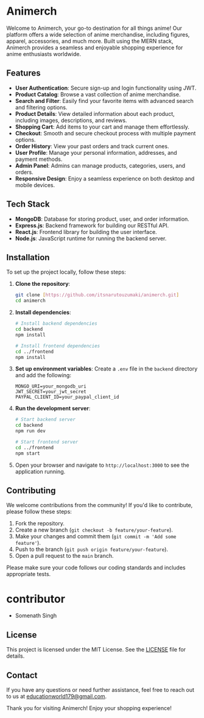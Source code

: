 # Animerch

Welcome to Animerch, your go-to destination for all things anime! Our platform offers a wide selection of anime merchandise, including figures, apparel, accessories, and much more. Built using the MERN stack, Animerch provides a seamless and enjoyable shopping experience for anime enthusiasts worldwide.

## Features

- **User Authentication**: Secure sign-up and login functionality using JWT.
- **Product Catalog**: Browse a vast collection of anime merchandise.
- **Search and Filter**: Easily find your favorite items with advanced search and filtering options.
- **Product Details**: View detailed information about each product, including images, descriptions, and reviews.
- **Shopping Cart**: Add items to your cart and manage them effortlessly.
- **Checkout**: Smooth and secure checkout process with multiple payment options.
- **Order History**: View your past orders and track current ones.
- **User Profile**: Manage your personal information, addresses, and payment methods.
- **Admin Panel**: Admins can manage products, categories, users, and orders.
- **Responsive Design**: Enjoy a seamless experience on both desktop and mobile devices.

## Tech Stack

- **MongoDB**: Database for storing product, user, and order information.
- **Express.js**: Backend framework for building our RESTful API.
- **React.js**: Frontend library for building the user interface.
- **Node.js**: JavaScript runtime for running the backend server.

## Installation

To set up the project locally, follow these steps:

1. **Clone the repository**:
    ```bash
    git clone [https://github.com/itsnarutouzumaki/animerch.git]
    cd animerch
    ```

2. **Install dependencies**:
    ```bash
    # Install backend dependencies
    cd backend
    npm install

    # Install frontend dependencies
    cd ../frontend
    npm install
    ```

3. **Set up environment variables**:
    Create a `.env` file in the `backend` directory and add the following:
    ```plaintext
    MONGO_URI=your_mongodb_uri
    JWT_SECRET=your_jwt_secret
    PAYPAL_CLIENT_ID=your_paypal_client_id
    ```

4. **Run the development server**:
    ```bash
    # Start backend server
    cd backend
    npm run dev

    # Start frontend server
    cd ../frontend
    npm start
    ```

5. Open your browser and navigate to `http://localhost:3000` to see the application running.

## Contributing

We welcome contributions from the community! If you'd like to contribute, please follow these steps:

1. Fork the repository.
2. Create a new branch (`git checkout -b feature/your-feature`).
3. Make your changes and commit them (`git commit -m 'Add some feature'`).
4. Push to the branch (`git push origin feature/your-feature`).
5. Open a pull request to the `main` branch.

Please make sure your code follows our coding standards and includes appropriate tests.

# contributor
-  Somenath Singh 


## License

This project is licensed under the MIT License. See the [LICENSE](LICENSE) file for details.

## Contact

If you have any questions or need further assistance, feel free to reach out to us at educationworld179@gmail.com.

Thank you for visiting Animerch! Enjoy your shopping experience!
